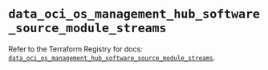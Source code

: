 # `data_oci_os_management_hub_software_source_module_streams`

Refer to the Terraform Registry for docs: [`data_oci_os_management_hub_software_source_module_streams`](https://registry.terraform.io/providers/oracle/oci/7.19.0/docs/data-sources/os_management_hub_software_source_module_streams).
